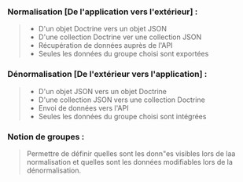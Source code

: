 ### Normalisation [De l'application vers l'extérieur] :
> - D'un objet Doctrine vers un objet JSON
> - D'une collection Doctrine ver une collection JSON
> - Récupération de données auprès de l'API
> - Seules les données du groupe choisi sont exportées

### Dénormalisation [De   l'extérieur vers l'application] :
> - D'un objet JSON vers un objet Doctrine
> - D'une collection JSON vers une collection Doctrine
> - Envoi de données vers l'API
> - Seules les données du groupe choisi sont intégrées


### Notion de groupes :
>Permettre de définir quelles sont les donn"es visibles lors de laa normalisation et quelles sont les données
modifiables lors de la dénormalisation.
